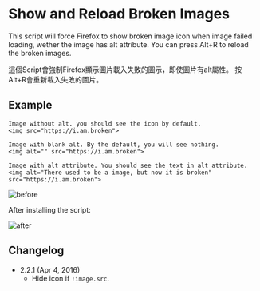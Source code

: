 Show and Reload Broken Images
=============================
This script will force Firefox to show broken image icon when image failed loading, wether the image has alt attribute.
You can press Alt+R to reload the broken images.

這個Script會強制Firefox顯示圖片載入失敗的圖示，即使圖片有alt屬性。
按Alt+R會重新載入失敗的圖片。

Example
-------
```
Image without alt. you should see the icon by default.
<img src="https://i.am.broken">

Image with blank alt. By the default, you will see nothing.
<img alt="" src="https://i.am.broken">

Image with alt attribute. You should see the text in alt attribute.
<img alt="There used to be a image, but now it is broken" src="https://i.am.broken">
```
![before](https://i.imgur.com/TlUcgQH.png)

After installing the script:

![after](https://i.imgur.com/EwrhEpi.png)

Changelog
---------
* 2.2.1 (Apr 4, 2016)
	- Hide icon if `!image.src`.
